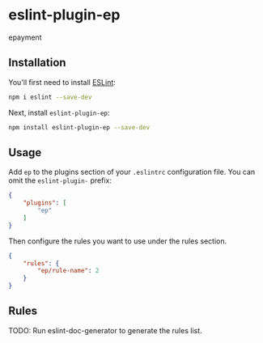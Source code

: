 # eslint-plugin-ep

epayment

## Installation

You'll first need to install [ESLint](https://eslint.org/):

```sh
npm i eslint --save-dev
```

Next, install `eslint-plugin-ep`:

```sh
npm install eslint-plugin-ep --save-dev
```

## Usage

Add `ep` to the plugins section of your `.eslintrc` configuration file. You can omit the `eslint-plugin-` prefix:

```json
{
    "plugins": [
        "ep"
    ]
}
```


Then configure the rules you want to use under the rules section.

```json
{
    "rules": {
        "ep/rule-name": 2
    }
}
```

## Rules

<!-- begin auto-generated rules list -->
TODO: Run eslint-doc-generator to generate the rules list.
<!-- end auto-generated rules list -->


